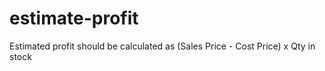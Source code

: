 # estimate-profit
Estimated profit should be calculated as (Sales Price - Cost Price) x Qty in stock
